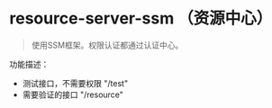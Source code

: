 # resource-server-ssm （资源中心）
> 使用SSM框架。权限认证都通过认证中心。

功能描述：
- 测试接口，不需要权限 "/test"
- 需要验证的接口 "/resource"

